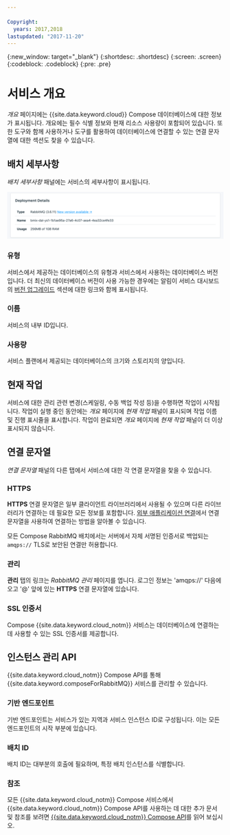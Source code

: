 ```yaml
---

Copyright:
  years: 2017,2018
lastupdated: "2017-11-20"
---
```


{:new_window: target="_blank"}
{:shortdesc: .shortdesc}
{:screen: .screen}
{:codeblock: .codeblock}
{:pre: .pre}

# 서비스 개요

_개요_ 페이지에는 {{site.data.keyword.cloud}} Compose 데이터베이스에 대한 정보가 표시됩니다. 개요에는 필수 식별 정보와 현재 리소스 사용량이 포함되어 있습니다. 또한 도구와 함께 사용하거나 도구를 활용하여 데이터베이스에 연결할 수 있는 연결 문자열에 대한 섹션도 찾을 수 있습니다.

## 배치 세부사항

_배치 세부사항_ 패널에는 서비스의 세부사항이 표시됩니다.

![배치 세부사항](./images/rabbitmq-deployment-details.png "배치 세부사항 패널의 보기")

### 유형

서비스에서 제공하는 데이터베이스의 유형과 서비스에서 사용하는 데이터베이스 버전입니다. 더 최신의 데이터베이스 버전이 사용 가능한 경우에는 알림이 서비스 대시보드의 [버전 업그레이드](/docs/services/ComposeForRabbitMQ/dashboard-settings.html#upgrade-version) 섹션에 대한 링크와 함께 표시됩니다.

### 이름

서비스의 내부 ID입니다.

### 사용량

서비스 플랜에서 제공되는 데이터베이스의 크기와 스토리지의 양입니다.

## 현재 작업

서비스에 대한 관리 관련 변경(스케일링, 수동 백업 작성 등)을 수행하면 작업이 시작됩니다. 작업이 실행 중인 동안에는 _개요_ 페이지에 _현재 작업_ 패널이 표시되며 작업 이름 및 진행 표시줄을 표시합니다. 작업이 완료되면 _개요_ 페이지에 _현재 작업_ 패널이 더 이상 표시되지 않습니다.

## 연결 문자열

_연결 문자열_ 패널의 다른 탭에서 서비스에 대한 각 연결 문자열을 찾을 수 있습니다.

### HTTPS

**HTTPS** 연결 문자열은 일부 클라이언트 라이브러리에서 사용될 수 있으며 다른 라이브러리가 연결하는 데 필요한 모든 정보를 포함합니다. [외부 애플리케이션 연결](./connecting-external.html)에서 연결 문자열을 사용하여 연결하는 방법을 알아볼 수 있습니다.

모든 Compose RabbitMQ 배치에서는 서버에서 자체 서명된 인증서로 백업되는 `amqps://` TLS로 보안된 연결만 허용합니다.

### 관리

**관리** 탭의 링크는 _RabbitMQ 관리_ 페이지를 엽니다. 로그인 정보는 'amqps://' 다음에 오고 '@' 앞에 있는 **HTTPS** 연결 문자열에 있습니다.

### SSL 인증서

Compose {{site.data.keyword.cloud_notm}} 서비스는 데이터베이스에 연결하는 데 사용할 수 있는 SSL 인증서를 제공합니다.


## 인스턴스 관리 API

{{site.data.keyword.cloud_notm}} Compose API를 통해 {{site.data.keyword.composeForRabbitMQ}} 서비스를 관리할 수 있습니다.

### 기반 엔드포인트

기반 엔드포인트는 서비스가 있는 지역과 서비스 인스턴스 ID로 구성됩니다. 이는 모든 엔드포인트의 시작 부분에 있습니다.

### 배치 ID

배치 ID는 대부분의 호출에 필요하며, 특정 배치 인스턴스를 식별합니다.

### 참조

모든 {{site.data.keyword.cloud_notm}} Compose 서비스에서 {{site.data.keyword.cloud_notm}} Compose API를 사용하는 데 대한 추가 문서 및 참조를 보려면 [{{site.data.keyword.cloud_notm}} Compose API](https://www.compose.com/articles/the-ibm-cloud-compose-api/)를 읽어 보십시오.

